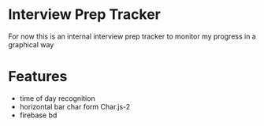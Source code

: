 # Interview Prep Tracker

For now this is an internal interview prep tracker to monitor my progress
in a graphical way

# Features

- time of day recognition
- horizontal bar char form Char.js-2
- firebase bd
